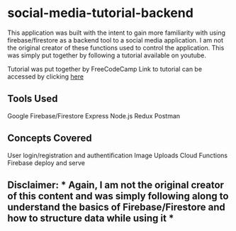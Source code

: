 # social-media-tutorial-backend

This application was built with the intent to gain more familiarity with using firebase/firestore as a backend tool to a social media application. I am not the original creator of these functions used to control the application. This was simply put together by following a tutorial available on youtube.

Tutorial was put together by FreeCodeCamp
Link to tutorial can be accessed by clicking [here](https://www.youtube.com/watch?v=m_u6P5k0vP0&t=3994s)


## Tools Used

Google Firebase/Firestore
Express
Node.js
Redux
Postman


## Concepts Covered

User login/registration and authentification
Image Uploads
Cloud Functions
Firebase deploy and serve


## Disclaimer: * Again, I am not the original creator of this content and was simply following along to understand the basics of Firebase/Firestore and how to structure data while using it *
